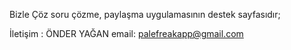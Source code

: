 Bizle Çöz soru çözme, paylaşma uygulamasının destek sayfasıdır;

İletişim : ÖNDER YAĞAN email: palefreakapp@gmail.com
